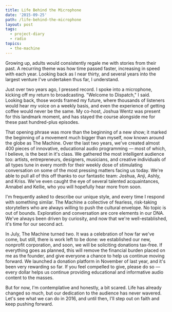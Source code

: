 ```yaml
---
title: Life Behind the Microphone
date: '2015-09-25'
path: /life-behind-the-microphone
layout: post
tags:
  - project-diary
  - radio
topics:
  - the-machine
---
```

Growing up, adults would consistently regale me with stories from their past. A recurring theme was how time passed faster, increasing in speed with each year. Looking back as I near thirty, and several years into the largest venture I've undertaken thus far, I understand.

Just over two years ago, I pressed record. I spoke into a microphone, kicking off my return to broadcasting. "Welcome to Dispatch," I said. Looking back, those words framed my future, where thousands of listeners would hear my voice on a weekly basis, and even the experience of getting coffee would never be the same. My co-host, Joshua Wentz was present for this landmark moment, and has stayed the course alongside me for these past hundred-plus episodes.

That opening phrase was more than the beginning of a new show; it marked the beginning of a movement much bigger than myself, now known around the globe as The Machine. Over the last two years, we've created almost 400 pieces of innovative, educational audio programming &mdash; most of which, I believe, is the best in it's class. We gathered the most intelligent audience too: artists, entrepreneurs, designers, musicians, and creative individuals of all types tune in every month for their weekly dose of stimulating conversation on some of the most pressing matters facing us today. We're able to pull all of this off thanks to our fantastic team: Joshua, Anji, Ashly, and Kriss. We've even caught the eye of several talented acquaintances, Annabel and Kellie, who you will hopefully hear more from soon.

I'm frequently asked to describe our unique style, and every time I respond with something similar. The Machine a collective of fearless, risk-taking storytellers who are always willing to push the cultural envelope. No topic is out of bounds. Exploration and conversation are core elements in our DNA. We've always been driven by curiosity, and now that we're well-established, it's time for our second act.
<script async src="//pagead2.googlesyndication.com/pagead/js/adsbygoogle.js"></script>
<ins class="adsbygoogle"
     style="display:block; text-align:center;"
     data-ad-layout="in-article"
     data-ad-format="fluid"
     data-ad-client="ca-pub-2222008371700158"
     data-ad-slot="6074071537"></ins>
<script>
     (adsbygoogle = window.adsbygoogle || []).push({});
</script>
In July, The Machine turned two. It was a celebration of how far we've come, but still, there is work left to be done: we established our new, nonprofit corporation, and soon, we will be soliciting donations tax-free. If everything goes as planned, this will remove the financial burden placed on me as the founder, and give everyone a chance to help us continue moving forward. We launched a donation platform in November of last year, and it's been very rewarding so far. If you feel compelled to give, please do so — every dollar helps us continue providing educational and informative audio content to the masses.

But for now, I'm contemplative and honestly, a bit scared. Life has already changed so much, but our dedication to the audience has never wavered. Let's see what we can do in 2016, and until then, I'll step out on faith and keep pushing forward.
